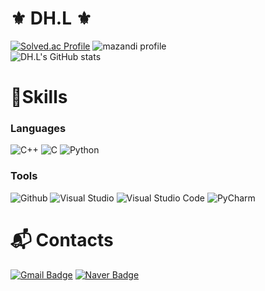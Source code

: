 # ⚜️ DH.L ⚜️
[![Solved.ac Profile](http://mazassumnida.wtf/api/v2/generate_badge?boj=meozigoon)](https://solved.ac/meozigoon/)
![mazandi profile](http://mazandi.herokuapp.com/api?handle=meozigoon&theme=dark)
<br>
![DH.L's GitHub stats](https://github-readme-stats.vercel.app/api?username=meozigoon&show_icons=true&theme=highcontrast)

# 💪Skills
### Languages
![C++](https://img.shields.io/badge/C++-007396.svg?&style=for-the-badge&logo=Cpp&logoColor=white)
![C](https://img.shields.io/badge/C-007396.svg?&style=for-the-badge&logo=C&logoColor=white)
![Python](https://img.shields.io/badge/Python-3776AB.svg?&style=for-the-badge&logo=Python&logoColor=white)

### Tools
![Github](https://img.shields.io/badge/Github-171515.svg?&style=for-the-badge&logo=Gitub&logoColor=white)
![Visual Studio](https://img.shields.io/badge/Visual%20Studio-3B2E58.svg?&style=for-the-badge&logo=Visual%20Studio&logoColor=white)
![Visual Studio Code](https://img.shields.io/badge/Visual%20Studio%20Code-007ACC.svg?&style=for-the-badge&logo=Visual%20Studio%20Code&logoColor=white)
![PyCharm](https://img.shields.io/badge/PyCharm-4DBB5F33.svg?&style=for-the-badge&logo=PyCharm&logoColor=white)

# :mailbox_with_mail: Contacts
[![Gmail Badge](https://img.shields.io/badge/Gmail-d14836?style=flat-square&logo=Gmail&logoColor=white&link=mailto:meozigoon@gmail.com)](mailto:meozigoon@gmail.com)
[![Naver Badge](https://img.shields.io/badge/Naver-03C75A?style=flat-square&logo=Naver&logoColor=white&link=mailto:meozigoon@naver.com)](mailto:meozigoon@naver.com)
